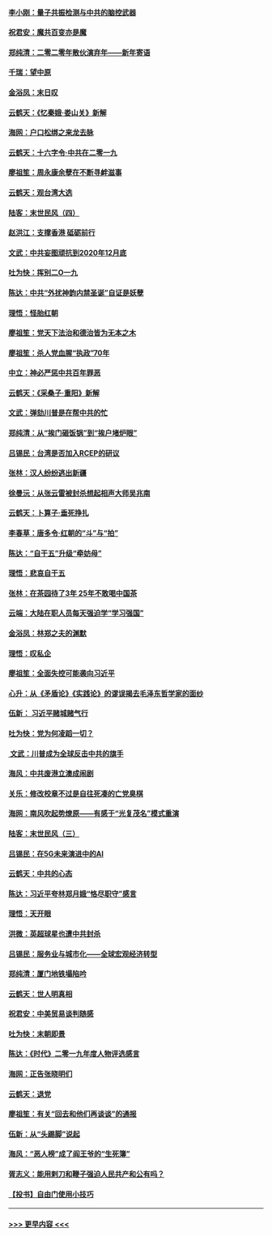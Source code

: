 #### [李小刚：量子共振检测与中共的脑控武器](../pages/nsc993/n11754518.md?t=12302301) 
#### [祝君安：魔共百变亦是魔](../pages/nsc993/n11754469.md?t=12302301) 
#### [郑纯清：二零二零年散伙演弃年——新年寄语](../pages/nsc993/n11754195.md?t=12302301) 
#### [千瑞：望中原](../pages/nsc993/n11754159.md?t=12302301) 
#### [金浴凤：末日叹](../pages/nsc993/n11752359.md?t=12302301) 
#### [云鹤天：《忆秦娥‧娄山关》新解](../pages/nsc993/n11752348.md?t=12302301) 
#### [海网：户口松绑之来龙去脉](../pages/nsc993/n11752328.md?t=12302301) 
#### [云鹤天：十六字令‧中共在二零一九](../pages/nsc993/n11752305.md?t=12302301) 
#### [廖祖笙：周永康余孽在不断寻衅滋事](../pages/nsc993/n11751013.md?t=12302301) 
#### [云鹤天：观台湾大选](../pages/nsc993/n11751007.md?t=12302301) 
#### [陆客：末世民风（四）](../pages/nsc993/n11749203.md?t=12302301) 
#### [赵洪江：支撑香港 砥砺前行](../pages/nsc993/n11748482.md?t=12302301) 
#### [文武：中共妄图顽抗到2020年12月底](../pages/nsc993/n11748446.md?t=12302301) 
#### [吐为快：挥别二O一九](../pages/nsc993/n11748411.md?t=12302301) 
#### [陈达：中共“外扰神韵内禁圣诞”自证是妖孽](../pages/nsc993/n11748226.md?t=12302301) 
#### [理悟：怪胎红朝](../pages/nsc993/n11748206.md?t=12302301) 
#### [廖祖笙：党天下法治和德治皆为无本之木](../pages/nsc993/n11748135.md?t=12302301) 
#### [廖祖笙：杀人党血腥“执政”70年](../pages/nsc993/n11745144.md?t=12302301) 
#### [中立：神必严惩中共百年罪恶](../pages/nsc993/n11744970.md?t=12302301) 
#### [云鹤天：《采桑子‧重阳》新解](../pages/nsc993/n11744948.md?t=12302301) 
#### [文武：弹劾川普是在帮中共的忙](../pages/nsc993/n11744758.md?t=12302301) 
#### [郑纯清：从“挨门砸饭锅”到“挨户堵炉眼”](../pages/nsc993/n11744745.md?t=12302301) 
#### [吕锡民：台湾是否加入RCEP的研议](../pages/nsc993/n11744701.md?t=12302301) 
#### [张林：汉人纷纷逃出新疆](../pages/nsc993/n11743530.md?t=12302301) 
#### [徐曼沅：从张云雷被封杀想起相声大师吴兆南](../pages/nsc993/n11741816.md?t=12302301) 
#### [云鹤天：卜算子‧垂死挣扎](../pages/nsc993/n11739956.md?t=12302301) 
#### [李春草：唐多令‧红朝的“斗”与“拍”](../pages/nsc993/n11739830.md?t=12302301) 
#### [陈达：“自干五”升级“牵妨母”](../pages/nsc993/n11739724.md?t=12302301) 
#### [理悟：悲哀自干五](../pages/nsc993/n11739547.md?t=12302301) 
#### [张林：在茶园待了3年 25年不敢喝中国茶](../pages/nsc993/n11739240.md?t=12302301) 
#### [云端：大陆在职人员每天强迫学“学习强国”](../pages/nsc993/n11738735.md?t=12302301) 
#### [金浴凤：林郑之夫的渊默](../pages/nsc993/n11737735.md?t=12302301) 
#### [理悟：叹私企](../pages/nsc993/n11737715.md?t=12302301) 
#### [廖祖笙：全面失控可能袭向习近平](../pages/nsc993/n11737704.md?t=12302301) 
#### [心升：从《矛盾论》《实践论》的谬误揭去毛泽东哲学家的面纱](../pages/nsc993/n11736962.md?t=12302301) 
#### [伍新： 习近平赌城赌气行](../pages/nsc993/n11736929.md?t=12302301) 
#### [吐为快：党为何凌蹈一切？](../pages/nsc993/n11736915.md?t=12302301) 
#### [ 文武：川普成为全球反击中共的旗手](../pages/nsc993/n11736882.md?t=12302301) 
#### [海风：中共废港立澳成闹剧](../pages/nsc993/n11735857.md?t=12302301) 
#### [关乐：修改校章不过是自往死凑的亡党臭棋](../pages/nsc993/n11735097.md?t=12302301) 
#### [海网：南风吹起势燎原——有感于“光复茂名”模式重演](../pages/nsc993/n11732308.md?t=12302301) 
#### [陆客：末世民风（三）](../pages/nsc993/n11732211.md?t=12302301) 
#### [吕锡民：在5G未来演进中的AI](../pages/nsc993/n11730010.md?t=12302301) 
#### [云鹤天：中共的心态](../pages/nsc993/n11729906.md?t=12302301) 
#### [陈达：习近平夸林郑月娥“恪尽职守”感言](../pages/nsc993/n11729881.md?t=12302301) 
#### [理悟：天开眼](../pages/nsc993/n11729699.md?t=12302301) 
#### [洪微：英超球星也遭中共封杀](../pages/nsc993/n11727243.md?t=12302301) 
#### [吕锡民：服务业与城市化——全球宏观经济转型](../pages/nsc993/n11725845.md?t=12302301) 
#### [郑纯清：厦门地铁塌陷吟](../pages/nsc993/n11725813.md?t=12302301) 
#### [云鹤天：世人明真相](../pages/nsc993/n11725621.md?t=12302301) 
#### [祝君安：中美贸易谈判随感](../pages/nsc993/n11725609.md?t=12302301) 
#### [吐为快：末朝即景](../pages/nsc993/n11723365.md?t=12302301) 
#### [陈达：《时代》二零一九年度人物评选感言](../pages/nsc993/n11723337.md?t=12302301) 
#### [海网：正告张晓明们](../pages/nsc993/n11723228.md?t=12302301) 
#### [云鹤天：退党](../pages/nsc993/n11723056.md?t=12302301) 
#### [廖祖笙：有关“回去和他们再谈谈”的通报](../pages/nsc993/n11722442.md?t=12302301) 
#### [伍新：从“头踢脚”说起](../pages/nsc993/n11722429.md?t=12302301) 
#### [海风：“恶人榜”成了阎王爷的“生死簿”](../pages/nsc993/n11722272.md?t=12302301) 
#### [胥志义：能用剌刀和鞭子强迫人民共产和公有吗？](../pages/nsc993/n11720569.md?t=12302301) 
#### [【投书】自由门使用小技巧](../pages/nsc993/n11720180.md?t=12302301) 

----
#### [ >>> 更早内容 <<< ](../indexes/nsc993-earlier.md)
